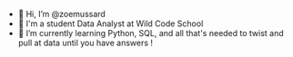 - 👋 Hi, I’m @zoemussard
- 👀 I'm a student Data Analyst at Wild Code School 
- 🌱 I’m currently learning Python, SQL, and all that's needed to twist and pull at data until you have answers ! 
<!---
zoemussard/zoemussard is a ✨ special ✨ repository because its `README.md` (this file) appears on your GitHub profile.
You can click the Preview link to take a look at your changes.
--->
